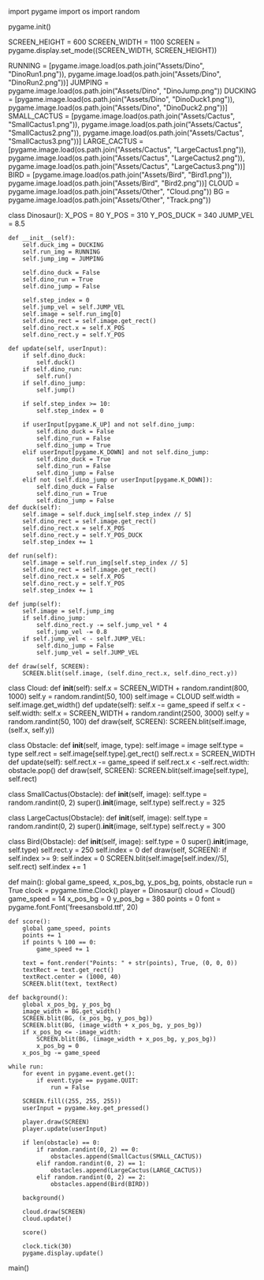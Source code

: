 import pygame
import os
import random

pygame.init()

SCREEN_HEIGHT = 600
SCREEN_WIDTH = 1100
SCREEN = pygame.display.set_mode((SCREEN_WIDTH, SCREEN_HEIGHT))

RUNNING = [pygame.image.load(os.path.join("Assets/Dino", "DinoRun1.png")),
           pygame.image.load(os.path.join("Assets/Dino", "DinoRun2.png"))]
JUMPING = pygame.image.load(os.path.join("Assets/Dino", "DinoJump.png"))
DUCKING = [pygame.image.load(os.path.join("Assets/Dino", "DinoDuck1.png")),
           pygame.image.load(os.path.join("Assets/Dino", "DinoDuck2.png"))]
SMALL_CACTUS = [pygame.image.load(os.path.join("Assets/Cactus", "SmallCactus1.png")),
                pygame.image.load(os.path.join("Assets/Cactus", "SmallCactus2.png")),
                pygame.image.load(os.path.join("Assets/Cactus", "SmallCactus3.png"))]
LARGE_CACTUS = [pygame.image.load(os.path.join("Assets/Cactus", "LargeCactus1.png")),
                pygame.image.load(os.path.join("Assets/Cactus", "LargeCactus2.png")),
                pygame.image.load(os.path.join("Assets/Cactus", "LargeCactus3.png"))]
BIRD = [pygame.image.load(os.path.join("Assets/Bird", "Bird1.png")),
        pygame.image.load(os.path.join("Assets/Bird", "Bird2.png"))]
CLOUD = pygame.image.load(os.path.join("Assets/Other", "Cloud.png"))
BG = pygame.image.load(os.path.join("Assets/Other", "Track.png"))

class Dinosaur():
    X_POS = 80
    Y_POS = 310
    Y_POS_DUCK = 340
    JUMP_VEL = 8.5

    def __init__(self):
        self.duck_img = DUCKING
        self.run_img = RUNNING
        self.jump_img = JUMPING
    
        self.dino_duck = False
        self.dino_run = True
        self.dino_jump = False

        self.step_index = 0
        self.jump_vel = self.JUMP_VEL
        self.image = self.run_img[0]
        self.dino_rect = self.image.get_rect()
        self.dino_rect.x = self.X_POS
        self.dino_rect.y = self.Y_POS

    def update(self, userInput):
        if self.dino_duck:
            self.duck()
        if self.dino_run:
            self.run()
        if self.dino_jump:
            self.jump()
        
        if self.step_index >= 10:
            self.step_index = 0
        
        if userInput[pygame.K_UP] and not self.dino_jump:
            self.dino_duck = False
            self.dino_run = False
            self.dino_jump = True
        elif userInput[pygame.K_DOWN] and not self.dino_jump:
            self.dino_duck = True
            self.dino_run = False
            self.dino_jump = False
        elif not (self.dino_jump or userInput[pygame.K_DOWN]):
            self.dino_duck = False
            self.dino_run = True
            self.dino_jump = False
    def duck(self):
        self.image = self.duck_img[self.step_index // 5]
        self.dino_rect = self.image.get_rect()
        self.dino_rect.x = self.X_POS
        self.dino_rect.y = self.Y_POS_DUCK
        self.step_index += 1

    def run(self):
        self.image = self.run_img[self.step_index // 5]
        self.dino_rect = self.image.get_rect()
        self.dino_rect.x = self.X_POS
        self.dino_rect.y = self.Y_POS
        self.step_index += 1

    def jump(self):
        self.image = self.jump_img
        if self.dino_jump:
            self.dino_rect.y -= self.jump_vel * 4
            self.jump_vel -= 0.8
        if self.jump_vel < - self.JUMP_VEL:
            self.dino_jump = False
            self.jump_vel = self.JUMP_VEL

    def draw(self, SCREEN):
        SCREEN.blit(self.image, (self.dino_rect.x, self.dino_rect.y))

class Cloud:
    def __init__(self):
        self.x = SCREEN_WIDTH + random.randint(800, 1000)
        self.y = random.randint(50, 100)
        self.image = CLOUD
        self.width = self.image.get_width()
    def update(self):
        self.x -= game_speed
        if self.x < -self.width:
            self.x = SCREEN_WIDTH + random.randint(2500, 3000)
            self.y = random.randint(50, 100)
    def draw(self, SCREEN):
        SCREEN.blit(self.image, (self.x, self.y))

class Obstacle:
    def __init__(self, image, type):
        self.image = image
        self.type = type
        self.rect = self.image[self.type].get_rect()
        self.rect.x = SCREEN_WIDTH
    def update(self):
        self.rect.x -= game_speed
        if self.rect.x < -self.rect.width:
            obstacle.pop()
    def draw(self, SCREEN):
        SCREEN.blit(self.image[self.type], self.rect)

class SmallCactus(Obstacle):
    def __init__(self, image):
        self.type = random.randint(0, 2)
        super().__init__(image, self.type)
        self.rect.y = 325

class LargeCactus(Obstacle):
    def __init__(self, image):
        self.type = random.randint(0, 2)
        super().__init__(image, self.type)
        self.rect.y = 300

class Bird(Obstacle):
    def __init__(self, image):
        self.type = 0
        super().__init__(image, self.type)
        self.rect.y = 250
        self.index = 0
    def draw(self, SCREEN):
        if self.index >= 9:
            self.index = 0
        SCREEN.blit(self.image[self.index//5], self.rect)
        self.index += 1

def main():
    global game_speed, x_pos_bg, y_pos_bg, points, obstacle
    run = True
    clock = pygame.time.Clock()
    player = Dinosaur()
    cloud = Cloud()
    game_speed = 14
    x_pos_bg = 0
    y_pos_bg = 380
    points = 0
    font = pygame.font.Font('freesansbold.ttf', 20)

    def score():
        global game_speed, points
        points += 1
        if points % 100 == 0:
            game_speed += 1

        text = font.render("Points: " + str(points), True, (0, 0, 0))
        textRect = text.get_rect()
        textRect.center = (1000, 40)
        SCREEN.blit(text, textRect)

    def background():
        global x_pos_bg, y_pos_bg
        image_width = BG.get_width()
        SCREEN.blit(BG, (x_pos_bg, y_pos_bg))
        SCREEN.blit(BG, (image_width + x_pos_bg, y_pos_bg))
        if x_pos_bg <= -image_width:
            SCREEN.blit(BG, (image_width + x_pos_bg, y_pos_bg))
            x_pos_bg = 0
        x_pos_bg -= game_speed

    while run:
        for event in pygame.event.get():
            if event.type == pygame.QUIT:
                run = False

        SCREEN.fill((255, 255, 255))
        userInput = pygame.key.get_pressed()

        player.draw(SCREEN)
        player.update(userInput)

        if len(obstacle) == 0:
            if random.randint(0, 2) == 0:
                obstacles.append(SmallCactus(SMALL_CACTUS))
            elif random.randint(0, 2) == 1:
                obstacles.append(LargeCactus(LARGE_CACTUS))
            elif random.randint(0, 2) == 2:
                obstacles.append(Bird(BIRD))

        background()

        cloud.draw(SCREEN)
        cloud.update()

        score()

        clock.tick(30)
        pygame.display.update()

main()
